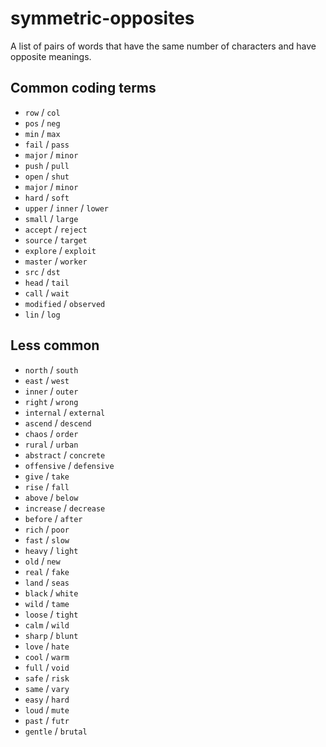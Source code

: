 # symmetric-opposites
A list of pairs of words that have the same number of characters and have opposite meanings.

## Common coding terms

 * `row` / `col`
 * `pos` / `neg`
 * `min` / `max`
 * `fail` / `pass`
 * `major` / `minor`
 * `push` / `pull`
 * `open` / `shut`
 * `major` / `minor`
 * `hard` / `soft`
 * `upper` / `inner` / `lower`
 * `small` / `large`
 * `accept` / `reject`
 * `source` / `target`
 * `explore` / `exploit`
 * `master` / `worker`
 * `src` / `dst`
 * `head` / `tail`
 * `call` / `wait`
 * `modified` / `observed`
 * `lin` / `log`

## Less common

 * `north` / `south`
 * `east` / `west`
 * `inner` / `outer`
 * `right` / `wrong`
 * `internal` / `external`
 * `ascend` / `descend`
 * `chaos` / `order`
 * `rural` / `urban`
 * `abstract` / `concrete`
 * `offensive` / `defensive`
 * `give` / `take`
 * `rise` / `fall`
 * `above` / `below`
 * `increase` / `decrease`
 * `before` / `after`
 * `rich` / `poor`
 * `fast` / `slow`
 * `heavy` / `light`
 * `old` / `new`
* `real` / `fake`
* `land` / `seas`
* `black` / `white`
* `wild` / `tame`
* `loose` / `tight`
* `calm` / `wild`
* `sharp` / `blunt`
* `love` / `hate`
* `cool` / `warm`
* `full` / `void`
* `safe` / `risk`
* `same` / `vary`
* `easy` / `hard`
* `loud` / `mute`
* `past` / `futr`
* `gentle` / `brutal`
